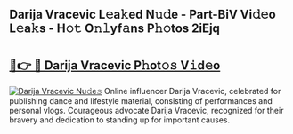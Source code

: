 ## Darija Vracevic L𝚎a𝚔ed N𝚞𝚍e - Part-BiV Vi𝚍𝚎o L𝚎a𝚔s - H𝚘𝚝 O𝚗𝚕yf𝚊ns P𝚑𝚘tos 2iEjq

# <h2><a href="http://kfej2t.oniu.top/?m=Darija+Vracevic">🔗👉 🔴 Darija Vracevic P𝚑ot𝚘𝚜 V𝚒d𝚎o</a></h2>

[![Darija Vracevic Nu𝚍e𝚜](https://i.imgur.com/0qMVB7G.gif)](http://kfej2t.oniu.top/?m=Darija+Vracevic)
Online influencer Darija Vracevic, celebrated for publishing dance and lifestyle material, consisting of performances and personal vlogs. Courageous advocate Darija Vracevic, recognized for their bravery and dedication to standing up for important causes.  
